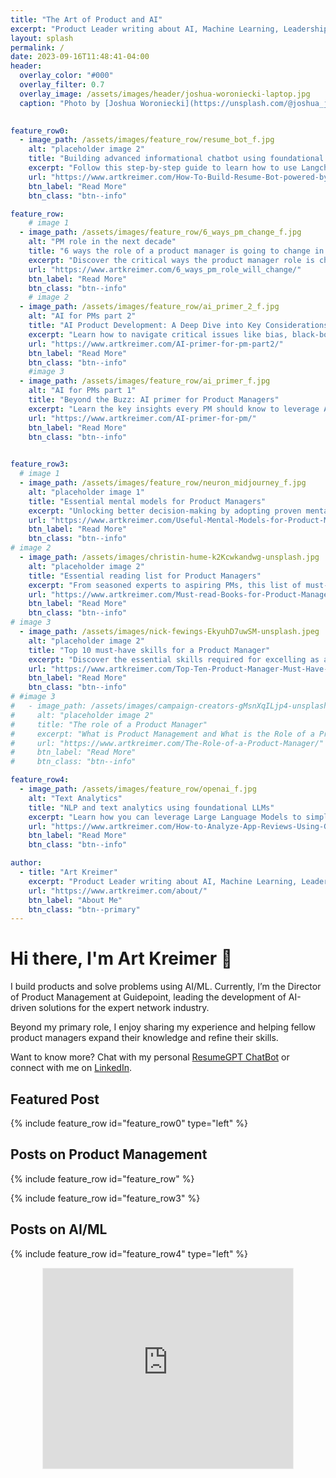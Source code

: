 ```yaml
---
title: "The Art of Product and AI"
excerpt: "Product Leader writing about AI, Machine Learning, Leadership and Product Management"
layout: splash
permalink: /
date: 2023-09-16T11:48:41-04:00
header:
  overlay_color: "#000"
  overlay_filter: 0.7
  overlay_image: /assets/images/header/joshua-woroniecki-laptop.jpg
  caption: "Photo by [Joshua Woroniecki](https://unsplash.com/@joshua_j_woroniecki?utm_source=unsplash&utm_medium=referral&utm_content=creditCopyText) on [**Unsplash**](https://unsplash.com/photos/lzh3hPtJz9c?utm_source=unsplash&utm_medium=referral&utm_content=creditCopyText)"
    

feature_row0:
  - image_path: /assets/images/feature_row/resume_bot_f.jpg
    alt: "placeholder image 2"
    title: "Building advanced informational chatbot using foundational LLM and Retrieval Augmented Generation (RAG)"
    excerpt: "Follow this step-by-step guide to learn how to use Langchain, Vector DB, GPT-3.5, and Streamlit to create an advanced informational chatbot."
    url: "https://www.artkreimer.com/How-To-Build-Resume-Bot-powered-by-llm/"
    btn_label: "Read More"
    btn_class: "btn--info"

feature_row:
    # image 1
  - image_path: /assets/images/feature_row/6_ways_pm_change_f.jpg
    alt: "PM role in the next decade"
    title: "6 ways the role of a product manager is going to change in the next decade"
    excerpt: "Discover the critical ways the product manager role is changing and how you can adapt to build the products of the future."
    url: "https://www.artkreimer.com/6_ways_pm_role_will_change/"
    btn_label: "Read More"
    btn_class: "btn--info"
    # image 2
  - image_path: /assets/images/feature_row/ai_primer_2_f.jpg
    alt: "AI for PMs part 2"
    title: "AI Product Development: A Deep Dive into Key Considerations"
    excerpt: "Learn how to navigate critical issues like bias, black-box nature of some AI algorithms, data security, and why we need to contantly evaluate ML models in production."
    url: "https://www.artkreimer.com/AI-primer-for-pm-part2/"
    btn_label: "Read More"
    btn_class: "btn--info"
    #image 3
  - image_path: /assets/images/feature_row/ai_primer_f.jpg
    alt: "AI for PMs part 1"
    title: "Beyond the Buzz: AI primer for Product Managers"
    excerpt: "Learn the key insights every PM should know to leverage Artificial Intelligence and Machine Learning."
    url: "https://www.artkreimer.com/AI-primer-for-pm/"
    btn_label: "Read More"
    btn_class: "btn--info"
  

feature_row3:
  # image 1
  - image_path: /assets/images/feature_row/neuron_midjourney_f.jpg
    alt: "placeholder image 1"
    title: "Essential mental models for Product Managers"
    excerpt: "Unlocking better decision-making by adopting proven mental models. This guide unpacks the top mental frameworks that every Product Manager should know for making smarter decisions."
    url: "https://www.artkreimer.com/Useful-Mental-Models-for-Product-Managers/"
    btn_label: "Read More"
    btn_class: "btn--info"
# image 2
  - image_path: /assets/images/christin-hume-k2Kcwkandwg-unsplash.jpg
    alt: "placeholder image 2"
    title: "Essential reading list for Product Managers"
    excerpt: "From seasoned experts to aspiring PMs, this list of must-read books covers all the bases. Discover the reads that will sharpen your skills and mindset."
    url: "https://www.artkreimer.com/Must-read-Books-for-Product-Managers/"
    btn_label: "Read More"
    btn_class: "btn--info"
# image 3
  - image_path: /assets/images/nick-fewings-EkyuhD7uwSM-unsplash.jpeg
    alt: "placeholder image 2"
    title: "Top 10 must-have skills for a Product Manager"
    excerpt: "Discover the essential skills required for excelling as a Product Manager across various organizations."
    url: "https://www.artkreimer.com/Top-Ten-Product-Manager-Must-Have-Skills/"
    btn_label: "Read More"
    btn_class: "btn--info"
# #image 3
#   - image_path: /assets/images/campaign-creators-gMsnXqILjp4-unsplash.jpeg
#     alt: "placeholder image 2"
#     title: "The role of a Product Manager"
#     excerpt: "What is Product Management and What is the Role of a Product Manager?"
#     url: "https://www.artkreimer.com/The-Role-of-a-Product-Manager/"
#     btn_label: "Read More"
#     btn_class: "btn--info"

feature_row4:
  - image_path: /assets/images/feature_row/openai_f.jpg
    alt: "Text Analytics"
    title: "NLP and text analytics using foundational LLMs"
    excerpt: "Learn how you can leverage Large Language Models to simplify sentiment analysis, emotion detection, and topic extraction."
    url: "https://www.artkreimer.com/How-to-Analyze-App-Reviews-Using-GPT/"
    btn_label: "Read More"
    btn_class: "btn--info"

author: 
  - title: "Art Kreimer"
    excerpt: "Product Leader writing about AI, Machine Learning, Leadership and Product Management."
    url: "https://www.artkreimer.com/about/"
    btn_label: "About Me"
    btn_class: "btn--primary"
---
```


<!-- {% include feature_row id="intro" type="center" %} style="width: 15%" -->  
<!-- <figure style="width: 25%" class="align-right">
  <img src="/assets/images/intro_image.jpeg" alt="Art Kreimer">
</figure> -->

# Hi there, I'm Art Kreimer 👋  

I build products and solve problems using AI/ML. Currently, I’m the Director of Product Management at Guidepoint, leading the development of AI-driven solutions for the expert network industry.

Beyond my primary role, I enjoy sharing my experience and helping fellow product managers expand their knowledge and refine their skills.

Want to know more? Chat with my personal [ResumeGPT ChatBot](https://www.artkreimer.com/resume/) or connect with me on [LinkedIn](https://www.linkedin.com/in/artkreimer/).   
<!-- <br style="clear:both" />    -->
## Featured Post
{% include feature_row id="feature_row0" type="left"  %}
## Posts on Product Management
{% include feature_row id="feature_row" %}

{% include feature_row id="feature_row3" %}


## Posts on AI/ML
{% include feature_row id="feature_row4" type="left" %}


<!-- {% include feature_row id="author" type="center" %} -->
<!-- width="480" height="320" -->
<div style="text-align: center;">
<iframe src="https://artkreimer.substack.com/embed" title="Newspaper sign up" height="320" width="400" style="border:1px solid #EEE; background:white;" frameborder="0" scrolling="no" ></iframe>
</div>